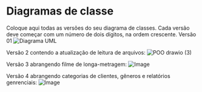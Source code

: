 # Diagramas de classe
Coloque aqui todas as versões do seu diagrama de classes. Cada versão deve começar com um número de dois dígitos, na ordem crescente.
Versão 01 ![Diagrama UML](https://user-images.githubusercontent.com/104520144/229258646-dfd49c31-5759-43bb-9101-64b29f7ae7d3.jpeg)

Versão 2 contendo a atualização de leitura de arquivos:
![POO drawio (3)](https://github.com/DisciplinasProgramacao/poo_tp_noite-grupo-aakl/assets/129699491/eb5e4fad-46cd-4d27-a7e5-32a7e7584b0f)

Versão 3 abrangendo filme de longa-metragem: 
![Image](https://github.com/DisciplinasProgramacao/poo_tp_noite-grupo-aakl/assets/129699491/5cb05f97-0cdc-45d1-ac64-b426d6f00a65)

Versão 4 abrangendo categorias de clientes, gêneros e relatórios genrenciais: ![Image](https://github.com/DisciplinasProgramacao/poo_tp_noite-grupo-aakl/assets/129699491/480ba2f0-bdd7-46e8-b514-b890242b458c)
